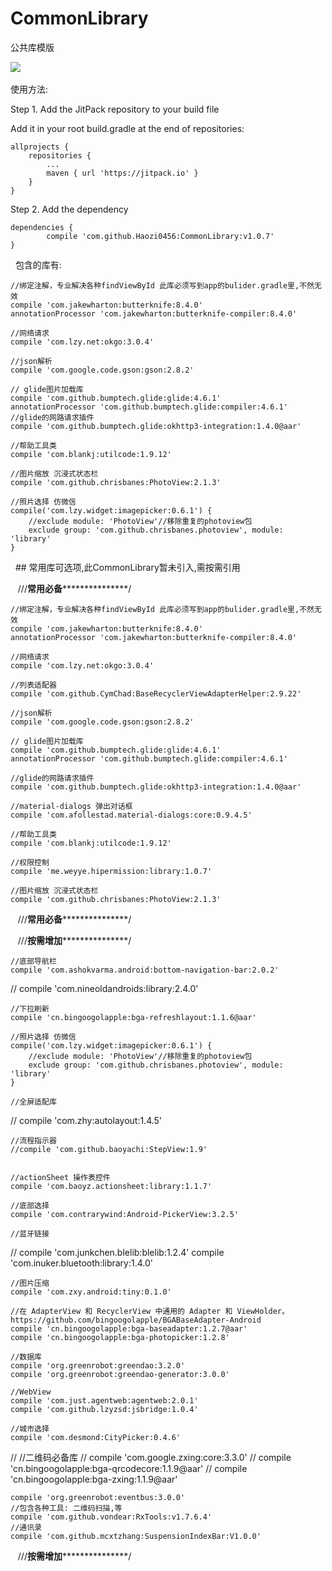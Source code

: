 # CommonLibrary
公共库模版

[![](https://jitpack.io/v/Haozi0456/CommonLibrary.svg)](https://jitpack.io/#Haozi0456/CommonLibrary)
 
 
 使用方法:

Step 1. Add the JitPack repository to your build file

Add it in your root build.gradle at the end of repositories:

	allprojects {
		repositories {
			...
			maven { url 'https://jitpack.io' }
		}
	}
Step 2. Add the dependency

	dependencies {
	        compile 'com.github.Haozi0456:CommonLibrary:v1.0.7'
	}


 
包含的库有:

    //绑定注解，专业解决各种findViewById 此库必须写到app的bulider.gradle里,不然无效
    compile 'com.jakewharton:butterknife:8.4.0'
    annotationProcessor 'com.jakewharton:butterknife-compiler:8.4.0'

    //网络请求
    compile 'com.lzy.net:okgo:3.0.4'

    //json解析
    compile 'com.google.code.gson:gson:2.8.2'

    // glide图片加载库
    compile 'com.github.bumptech.glide:glide:4.6.1'
    annotationProcessor 'com.github.bumptech.glide:compiler:4.6.1'
    //glide的网路请求插件
    compile 'com.github.bumptech.glide:okhttp3-integration:1.4.0@aar'

    //帮助工具类
    compile 'com.blankj:utilcode:1.9.12'

    //图片缩放 沉浸式状态栏
    compile 'com.github.chrisbanes:PhotoView:2.1.3'

    //照片选择 仿微信
    compile('com.lzy.widget:imagepicker:0.6.1') {
        //exclude module: 'PhotoView'//移除重复的photoview包
        exclude group: 'com.github.chrisbanes.photoview', module: 'library'
    }
    
   
   ## 常用库可选项,此CommonLibrary暂未引入,需按需引用
   
   
    ///********************常用必备***********************************/
    
    
    //绑定注解，专业解决各种findViewById 此库必须写到app的bulider.gradle里,不然无效
    compile 'com.jakewharton:butterknife:8.4.0'
    annotationProcessor 'com.jakewharton:butterknife-compiler:8.4.0'

    //网络请求
    compile 'com.lzy.net:okgo:3.0.4'

    //列表适配器
    compile 'com.github.CymChad:BaseRecyclerViewAdapterHelper:2.9.22'

    //json解析
    compile 'com.google.code.gson:gson:2.8.2'

    // glide图片加载库
    compile 'com.github.bumptech.glide:glide:4.6.1'
    annotationProcessor 'com.github.bumptech.glide:compiler:4.6.1'
    
    //glide的网路请求插件
    compile 'com.github.bumptech.glide:okhttp3-integration:1.4.0@aar'

    //material-dialogs 弹出对话框
    compile 'com.afollestad.material-dialogs:core:0.9.4.5'

    //帮助工具类
    compile 'com.blankj:utilcode:1.9.12'

    //权限控制
    compile 'me.weyye.hipermission:library:1.0.7'

    //图片缩放 沉浸式状态栏
    compile 'com.github.chrisbanes:PhotoView:2.1.3'

    ///********************常用必备***********************************/


    ///********************按需增加***********************************/

    //底部导航栏
    compile 'com.ashokvarma.android:bottom-navigation-bar:2.0.2'

//    compile 'com.nineoldandroids:library:2.4.0'

    //下拉刷新
    compile 'cn.bingoogolapple:bga-refreshlayout:1.1.6@aar'

    //照片选择 仿微信
    compile('com.lzy.widget:imagepicker:0.6.1') {
        //exclude module: 'PhotoView'//移除重复的photoview包
        exclude group: 'com.github.chrisbanes.photoview', module: 'library'
    }
    
    //全屏适配库
//    compile 'com.zhy:autolayout:1.4.5'

    //流程指示器
    //compile 'com.github.baoyachi:StepView:1.9'


    //actionSheet 操作表控件
    compile 'com.baoyz.actionsheet:library:1.1.7'

    //底部选择
    compile 'com.contrarywind:Android-PickerView:3.2.5'
    
    //蓝牙链接
//    compile 'com.junkchen.blelib:blelib:1.2.4'
    compile 'com.inuker.bluetooth:library:1.4.0'
    
    //图片压缩
    compile 'com.zxy.android:tiny:0.1.0'

    //在 AdapterView 和 RecyclerView 中通用的 Adapter 和 ViewHolder。https://github.com/bingoogolapple/BGABaseAdapter-Android
    compile 'cn.bingoogolapple:bga-baseadapter:1.2.7@aar'
    compile 'cn.bingoogolapple:bga-photopicker:1.2.8'

    //数据库
    compile 'org.greenrobot:greendao:3.2.0'
    compile 'org.greenrobot:greendao-generator:3.0.0'

    //WebView
    compile 'com.just.agentweb:agentweb:2.0.1'
    compile 'com.github.lzyzsd:jsbridge:1.0.4'

    //城市选择
    compile 'com.desmond:CityPicker:0.4.6'

//    //二维码必备库
//    compile 'com.google.zxing:core:3.3.0'
//    compile 'cn.bingoogolapple:bga-qrcodecore:1.1.9@aar'
//    compile 'cn.bingoogolapple:bga-zxing:1.1.9@aar'

    compile 'org.greenrobot:eventbus:3.0.0'
    //包含各种工具: 二维码扫描,等
    compile 'com.github.vondear:RxTools:v1.7.6.4'
    //通讯录
    compile 'com.github.mcxtzhang:SuspensionIndexBar:V1.0.0'
    ///********************按需增加***********************************/
